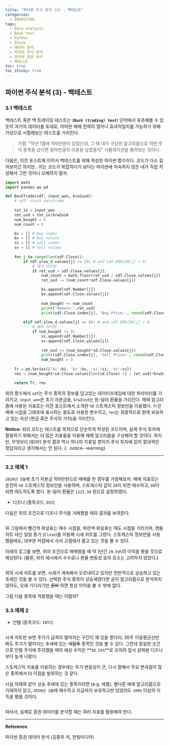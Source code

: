 ```yaml
---
title: "파이썬 주식 분석 (3) - 백테스트"
categories:
  - INVESTING
tags:
  - Data analysis
  - Back test
  - Python
  - Stock
  - 데이터 분석
  - 파이썬 주식 분석
  - 파이썬 증권 분석
  - 백테스트
toc: true
toc_sticky: true
---
```


## 파이썬 주식 분석 (3) - 백테스트

### 3.1 백테스트

백테스트 혹은 백 트레이딩 테스트는 (**`Back (trading) test`**) 단어에서 유추해볼 수 있듯이 과거의 데이터를 토대로, 어떠한 매매 전략이 얼마나 효과적일지를 가능하기 위해 가상으로 시험해보는 테스트를 가리킨다. 

>가령, "작년 1월에 100만원이 있었는데, 그 때 내가 구상한 알고리즘으로 어떤 주식 종목을 샀다면 얼마만큼의 이윤을 남겼을지" 시뮬레이션을 돌려보는 것이다. 

다음은, 이전 포스트에 이어서 백테스트를 위해 작성한 파이썬 함수이다. 코드가 다소 길어보이긴 하지만.. 이는 코드가 복잡하다기 보다는 파이썬에 익숙하지 않은 내가 직접 작성해서 그런 것이니 오해하지 말자.

```python
import math
import pandas as pd

def BackTrade(sdf, input_won, krw2usd):
    # sdf: stock dataframe
    
    tot_in = input_won
    ret_usd = tot_in/krw2usd
    num_bought = 0
    num_count = 0

    bi = [] # buy index
    bv = [] # buy values
    si = [] # sell index
    sv = [] # sell values
    
    for j in range(len(sdf.Close)):
        if sdf.slow_d.values[j] <= 20: # and sdf.EMA130[j] > 0:
            # 매수 타이밍
            if ret_usd > sdf.Close.values[j]:
                num_count = math.floor(ret_usd / sdf.Close.values[j])
                ret_usd -= (num_count*sdf.Close.values[j])

                bi.append(sdf.Number[j])
                bv.append(sdf.Close.values[j])
                
                num_bought += num_count
                print('Remain:',ret_usd)
                print(sdf.Close.index[j], 'Buy Price:', round(sdf.Close.values[j],2), ', Num:', num_bought)
                
        elif sdf.slow_d.values[j] >= 80: # and sdf.EMA130[j] > 0:
            # 매도 타이밍
            if num_bought != 0:
                si.append(sdf.Number[j])
                sv.append(sdf.Close.values[j])
                
                ret_usd += (num_bought*sd.Close.values[j])
                print(sdf.Close.index[j], 'Sell Price:', round(sdf.Close.values[j],2), ', Num:', num_bought)
                num_bought = 0
                
    Tr = pd.Series({'bi':bi, 'bv':bv, 'si':si, 'sv':sv})
    res = (num_bought*sd.Close.values[len(sd.Close)-1] + ret_usd)*krw2usd

    return Tr, res
```

위의 함수에서 `sdf`는 주식 종목의 정보를 담고있는 데이터프레임에 대한 파라미터를 가리키고, `input_won`은 초기 자본금을, `krw2usd`는 원-달러 환율을 가리킨다. 매매 알고리즘에 사용된 지표로는 이전 포스트에서 소개한 `%D` 스토캐스틱 정보만을 이용했다. `Tr`은 매매 시점을 그래프에 표시하는 용도로 사용한 변수이고, `res`는 최종적으로 현재 보유하고 있는 자산 (현금 혹은 주식의 가치)을 가리킨다.

**Notice:** 위의 코드는 테스트를 목적으로 단순하게 작성된 코드이며, 실제 주식 투자에 활용하기 위해서는 더 많은 지표들을 이용해 매매 알고리즘을 구상해야 할 것이다. 하지만, 무엇보다 데이터 분석 결과 역시 하나의 지표일 뿐이지 주식 투자에 있어 절대적인 정답이라고 생각해서는 안 된다.
{: .notice--warning}

---

### 3.2 예제 1

`2020년 3월`에 초기 자본금 100만원으로 매매를 한 경우를 가정해보자. 매매 지표로는 온전히 `%D` 스토캐스틱 정보만을 사용하며, 스토캐스틱 값이 `20`이 되면 매수하고, `80`이 되면 매도하도록 했다. 원-달러 환율은 `1122.58` 원으로 설정하였다.

* 디즈니 (종목코드: `DIS`)

다음은 위의 조건으로 디즈니 주식을 거래했을 때의 결과를 보여준다.

<figure style="width: 100%">
  <img src="{{ site.url }}{{ site.baseurl }}/assets/images/python-stock4.png" alt="">
</figure>

위 그림에서 빨간색 화살표는 매수 시점을, 파란색 화살표는 매도 시점을 가리키며, 캔들 차트 대신 일일 종가 (`Close`)를 이용해 시세 차트를 그렸다. 스토캐스틱 정보만을 사용했음에도, 대부분 저점에서 사서 고점에서 팔고 있는 것을 볼 수 있다.

아래의 로그를 보면, 위의 조건으로 매매했을 때 약 1년간 `29.54%`의 이익을 봤을 것으로 예상된다. (물론, 위의 예시에서 수수료나 환율 변동성 등의 요소는 고려하지 않았다.)

<figure style="width: 100%">
  <img src="{{ site.url }}{{ site.baseurl }}/assets/images/python-stock5.png" alt="">
</figure>

위의 시세 차트를 보면, 시세가 계속해서 오르내리고 있지만 전반적으로 상승하고 있는 추세인 것을 볼 수 있다. 선택한 주식 종목이 상승세였다면 굳이 알고리즘으로 분석하지 않아도, 오래 기다리기만 ~~존버~~ 하면 항상 이익을 볼 수 밖에 없다.

그럼 다음 종목에 적용했을 때는 어떨까?

### 3.3 예제 2

* 인텔 (종목코드: `INTC`)

<figure style="width: 100%">
  <img src="{{ site.url }}{{ site.baseurl }}/assets/images/python-stock6.png" alt="">
</figure>

시세 차트만 보면 주가가 급격히 떨어지는 구간이 꽤 있을 뿐더러, 26주 이동평균선만 봐도 주가가 떨어지는 추세에 있는 ~~개잡주~~ 종목인 것을 볼 수 있다. 그런데 동일한 조건으로 인텔 주식에 투자했을 때의 예상 수익은 **`50.55%`**로 오히려 앞서 살펴본 디즈니보다 높게 나왔다.

스토캐스틱 지표를 이용하는 경우에는 주가 변동성이 큰, 다시 말해서 주요 변곡점이 많은 종목에서 더 이점을 발휘하는 것 같다.

사실 아래와 같이 상승 추세에 있는 종목이라면 (e.g. 애플), 별다른 매매 알고리즘으로 거래하지 않고, `2020년 3월`에 매수하고 지금까지 보유하고만 있었어도 `100%` 이상의 이득을 봤을 것이다.

<figure style="width: 100%">
  <img src="{{ site.url }}{{ site.baseurl }}/assets/images/python-stock7.png" alt="">
</figure>

따라서, 실제로 증권 데이터를 분석할 때는 여러 지표를 활용해야 한다.

---

**Reference**

파이썬 증권 데이터 분석 (김황후 저, 한빛미디어)